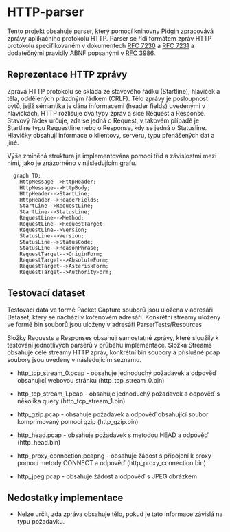 # HTTP-parser

Tento projekt obsahuje parser, který pomocí knihovny [Pidgin](https://github.com/benjamin-hodgson/Pidgin) zpracovává zprávy aplikačního protokolu HTTP. Parser se řídí formátem zpráv HTTP protokolu specifikovaném v dokumentech [RFC 7230](https://tools.ietf.org/html/rfc7230) a [RFC 7231](https://tools.ietf.org/html/rfc7231) a dodatečnými pravidly ABNF popsanými v [RFC 3986](https://tools.ietf.org/html/rfc3986).

## Reprezentace HTTP zprávy

Zprává HTTP protokolu se skládá ze stavového řádku (Startline), hlaviček a těla, oddělených prázdným řádkem (CRLF). Tělo zprávy je posloupnost bytů, jejíž sémantika je dána informacemi (header fields) uvedenými v hlavičkách. HTTP rozlišuje dva typy zpráv a sice Request a Response. Stavový řádek určuje, zda se jedná o Request, v takovém případě je Startline typu Requestline nebo o Response, kdy se jedná o Statusline. Hlavičky obsahují informace o klientovy, serveru, typu přenášených dat a jiné.

Výše zmíněná struktura je implementována pomocí tříd a závislostmi mezi nimi, jako je znázorněno v následujícím grafu.

```mermaid
  graph TD;
    HttpMessage-->HttpHeader;
    HttpMessage-->HttpBody;
    HttpHeader-->StartLine;
    HttpHeader-->HeaderFields;
    StartLine-->RequestLine;
    StartLine-->StatusLine;
    RequestLine-->Method;
    RequestLine-->RequestTarget;
    RequestLine-->Version;
    StatusLine-->Version;
    StatusLine-->StatusCode;
    StatusLine-->ReasonPhrase;
    RequestTarget-->OriginForm;
    RequestTarget-->AbsoluteForm;
    RequestTarget-->AsteriskForm;
    RequestTarget-->AuthorityForm;
```

## Testovací dataset

Testovací data ve formě Packet Capture souborů jsou uložena v adresáři Dataset, který se nachází v kořenovém adresáři. Konkrétní streamy uloženy ve formě bin souborů jsou uloženy v adresáři ParserTests/Resources.

Složky Requests a Responses obsahují samostatné zprávy, které sloužily k testování jednotlivých parserů v průběhu implementace. Složka Streams obsahuje celé streamy HTTP zpráv, konkrétní bin soubory a příslušné pcap soubory jsou uvedeny v následujícím seznamu.

* http_tcp_stream_0.pcap - obsahuje jednoduchý požadavek a odpověď obsahující webovou stránku (http_tcp_stream_0.bin)

* http_tcp_stream_1.pcap - obsahuje jednoduchý požadavek a odpověď s několika query (http_tcp_stream_1.bin)

* http_gzip.pcap - obsahuje požadavek a odpověď obsahující soubor komprimovaný pomocí gzip (http_gzip.bin)

* http_head.pcap - obsahuje požadavek s metodou HEAD a odpověď (http_head.bin)

* http_proxy_connection.pcapng - obsahuje žádost s připojení k proxy pomocí metody CONNECT a odpověď (http_proxy_connection.bin)

* http_jpeg.pcap - obsahuje žádost a odpověď s JPEG obrázkem

## Nedostatky implementace

* Nelze určit, zda zpráva obsahuje tělo, pokud je tato informace závislá na typu požadavku.
